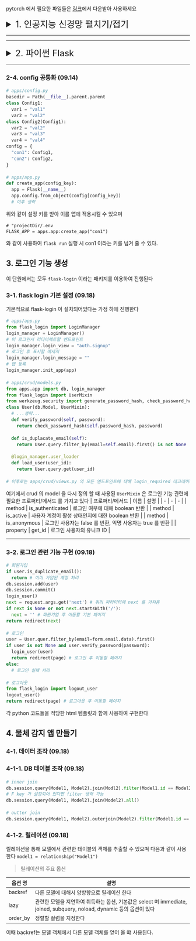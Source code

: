 pytorch 에서 필요한 파일들은
[링크](https://drive.google.com/drive/folders/1FuN608o97RZARdj0MkIhWlFU8Gkb9J4l?usp=sharing)에서 다운받아 사용하세요


<details>
  <summary style='cursor:pointer;font-size:24px'>1. 인공지능 신경망 펼치기/접기</summary>

## [１. 머신러닝과 딥러닝](#1-머신-러닝과-딥러닝)
<details open>
  <summary style='background-color: #3498db;
    color: #fff;
    padding: 10px 20px;
    cursor: pointer;
    border-radius: 16px;
    outline: none;'>
    펼치기/접기
  </summary>

  [1-1. 머신 러닝과 딥러닝의 차이](#11-머신-러닝과-딥러닝의-차이)
</details>

## [２. 파이토치 기초](#2-파이토치-기초)
<details open>
  <summary style='background-color: #3498db;
    color: #fff;
    padding: 10px 20px;
    cursor: pointer;
    border-radius: 16px;
    outline: none;'>
    펼치기/접기
  </summary>
 2-1. 파이토치 특징 (09.04)

[2-1. 파이토치 특징 (09.04)](#2-1-파이토치-특징-0904)

[2-2. 파이토치 데이터셋 (09.04)](#2-2-파이토치-데이터셋-0904)

[2-3. 파이토치 모델 (09.04)](#2-3-파이토치-모델-0905)
</details>

## [３. 머신 러닝 알고리즘](#3-머신-러닝-알고리즘)
<details open>
  <summary style='background-color: #3498db;
    color: #fff;
    padding: 10px 20px;
    cursor: pointer;
    border-radius: 16px;
    outline: none;'>
    펼치기/접기
  </summary>

  [3-1. 지도학습 (09.05)](#3-1-지도학습-0905)

  * [3-1-1. k-최근접 이웃(knn) (09.05)](#3-1-1-k-최근접-이웃knn-0905)

  * [3-1-2. 서포트 벡터(SVM) (09.06)](#3-1-2-서포트-벡터-머신svm-0906)

  * [3-1-3. 결정 트리 (09.06)](#3-1-3-결정-트리-0906)

  * [3-1-4. 로지스틱 회귀 (09.06)](#3-1-4-로지스틱-회귀-0906)

  * [3-1-5. 선형 회귀 (09.06)](#3-1-5-선형-회귀-0906)

  [3-2. 비지도 학습 (09.06)](#3-2-비지도학습-0906)

  * [3-2-1. K-평균 군집화(KMC) (09.06)](#3-2-1-k-평균-군집화-0906)

  * [3-2-2. 주성분 분석(PCA) (09.06)](#3-2-2-주성분-분석pca-0906)
</details>

## [４. 딥러닝 시작](#4-딥러닝-시작)
<details open>
  <summary style='background-color: #3498db;
    color: #fff;
    padding: 10px 20px;
    cursor: pointer;
    border-radius: 16px;
    outline: none;'>
    펼치기/접기
  </summary>

[4-1. 인공 신경망의 한계와 딥러닝의 출현 (09.07)](#4-1-인공-신경망의-한계와-딥러닝의-출현-0907)

[4-2. 딥러닝 구조 (09.07)](#4-2-딥러닝-구조-0907)

  * [4-2-1. 활성화 함수 (09.07)](#4-2-1-활성화-함수-0907)

  * [4-2-2. 손실함수 (09.07)](#4-2-2-손실함수-0907)

  * [4-2-3. 딥러닝 학습 (09.07)](#4-2-3-딥러닝-학습-0907)

[4-3. 딥러닝 신경망의 종류 (09.07)](#4-3-딥러닝-신경망의-종류-0907)
</details>

## [５. 합성곱 신경망](#5-합성곱-신경망)
<details open>
  <summary style='background-color: #3498db;
    color: #fff;
    padding: 10px 20px;
    cursor: pointer;
    border-radius: 16px;
    outline: none;'>
    펼치기/접기
  </summary>

[5-1. 합성곱 신경망 특징 (09.07)](#5-1-합성곱-신경망-특징-0907)

[5-2. 합성곱 신경망 실습 (09.07)](#5-2-합성곱-신경망-실습-0907)

[5-3. 전이 학습 (09.11)](#5-3-전이-학습-0911)

  * [5-3-1 특성 추출 기법 (09.11)](#5-3-1-특성-추출-기법-0911)
  
  * [5-3-2 미세 조정 기법 (09.11)](#5-3-2미세-조정-기법-0911)

  * [5-3-3 그래프 합성곱 네트워크 신경망 (09.12)](#5-3-3그래프-합성곱-네트워크-0912)

[6. 합성곱 신경망](#6-합성곱-신경망)

  * [6-1. 이미지 분류를 위한 신경망 (09.12)](#6-1-이미지-분류를-위한-신경망-0912)

    * [#6-1-1. LeNet-5](#6-1-1-lenet-5-0912)
    
    * [#6-1-2. AlexNet](#6-1-2-alexnet-0912)
    
    * [#6-1-3. VggNet](#6-1-3-vggnet-0912)
    
    * [#6-1-4. GoogLeNet](#6-1-4-googlenet-0912)
    
    * [#6-1-5. ResNet](#6-1-5-resnet-0912)

  * [6-2. 객체 인식을 위한 신경망 (09.12)](#6-2-객체-인식을-위한-신경망-0912)

  * [6-3. 이미지 분할을 위한 신경망 (09.12)](#6-3-이미지-분헐을-위한-신경망-0912)

</details>

## 1. 머신 러닝과 딥러닝
### 1-1. 머신 러닝과 딥러닝의 차이


## 2. 파이토치 기초
### 2-1. 파이토치 특징 (09.04)
파이토치는 CPU/GPU 자원을 이용하여 텐서 조작 및 동적 신경망을 구축할 수 있는 프레임워크중 하나이다
파이토치는 Autograd, Aten, JIT 등의 C++ 엔진 등의 다양한 아키텍처로 이뤄져 있다.

파이토치에서는 기본적으로 텐서 연산 및 텐서 조작이 가능하다

------------------
### 2-2. 파이토치 데이터셋 (09.04)
파이토치를 사용하기에 앞서, 모델에 필요한 데이터셋을 불러올 때, 메모리에서 한번에 불러올 경우, 프로그램이 멈추거나 하는 등 효율적이지 않기 때문에 `데이터셋`을 만들어 사용한다.

또한 파이토치에서 제공하는 MNIST 등을 사용할 수도 있다
``` python
# 데이터셋 예시
class MyDataset(Dataset):
    def __init__(self, csv_file):
        self.label = pd.read_csv(csv_file)
    
    def __len__(self):
        return len(self.label)
    
    def __getitem__(self, idx):
        sample = torch.tensor(self.label.iloc[idx, 0:3]).int()
        label = torch.tensor(self.label.iloc[idx, 3]).int()
        return sample, label
tensor_dataset = MyDataset('./test.csv')
dataset = DataLoader(tensor_dataset, batch_size=4, shuffle=True)
```

------------
### 2-3. 파이토치 모델 (09.05)
모델은 다음과 같은 요소들로 이뤄져 있다.
* 계층(layer):
    * 가중치(weight) 와 편차(bias) 를 가져 연산을 수행한다
    * 특정 개수의 입력 노드로부터 연산을 거쳐, 또 다른 개수의 출력노드로 값이 도출된다
    * 합성곱층, 선형계층 등이 있다
* 모듈(module):
    * 계층이 모여 구성된 것으로, 모듈이 모여 모듈을 구성할 수 있다
* 모델(model):
    * 최종적으로 원하는 네트워크로, 한 개의 모듈이 모델 그 자체가 될 수도 있다

모델을 구현할 때, 대부분 Module 을 상속받아 사용하는데 그 경우 `__init__` 에서 모듈, 활성화 함수 등을 정의하고, `forawrd` 에서는 모델에서 실행될 연산을 정의한다
```python
# single layer, single module
class SLP(nn.Module):
    def __init__(self, inputs):
        super().__init__()
        self.layer = nn.Linear(
            in_features=inputs, 
            out_features=1
        )
        self.activation = nn.Sigmoid
    
    def forward(self, x):
        x = self.layer(x)
        x = self.activation(x)
        return x

# multi layer, single module
class MLP(nn.Module):
    def __init__(self):
        super().__init__()
        self.layer1 = nn.Sequential(
            nn.Conv2d(
                in_channels=3,
                out_channels=64,
                kernel_size=5
            ),
            nn.ReLU(inplace=True),
            nn.MaxPool2d(2)
        )
        self.layer2 = nn.Sequential(
            nn.Conv2d(
                in_channels=64,
                out_channels=30,
                kernel_size=5
            ),
            nn.ReLU(inplace=True),
            nn.MaxPool2d(2)
        )
        self.layer3 = nn.Sequential(
            nn.Linear(
                in_features=30 * 5 * 5,
                out_features=10
            ),
            nn.ReLU(inplace=True),
            nn.MaxPool2d(2)
        )
    
    def forward(self, x):
        x = self.layer1(x)
        x = self.layer2(x)
        x = x.view(x.shape[0], -1)
        x = self.layer3(x)
        return x
```

## 3. 머신 러닝 알고리즘
### 3-1. 지도학습 (09.05)
지도학습은 모델을 훈련할 때, 사전에 입력되는 데이터에 정답을 알려 주고 학습을 하는 방법이다

지도학습의 종류
- 분류
    - 이산형 데이터를 받아 사전에 훈련받은 데이터들의 레이블 중 하나로 예측하는 방식이다
- 회귀
    - 연속된 데이터를 받아 연속된 값을 예측하여 연속된 값을 예측하는 방식으로, 보통 흐름에 따라 연속적으로 변하는 값을 예측할 때 사용한다

### 3-1-1. k-최근접 이웃(KNN) (09.05)
k 최근접 이웃은 미리 라벨이 붙은 클러스터 들 중에, 새로운 입력 데이터가 있으면 해당 데이터 근처 `k`개의 데이터를 보고, 새로운 데이터에 어떤 라벨이 붙일지를 정하는 알고리즘 이다

k값에 따라 비교할 데이터 대상이 달라져 결과가 크게 달라짐으로 초기 설정이 중요하다


``` python
# 모델을 생성 및 훈련하고, 정확도를 계산하는 예시
classifier = KNeighborsClassifier(n_neighbors = k).fit(x_train, y_train)
y_pred = classifier.predict(x_test)
acc = metrics.accuracy_score(y_test, y_pred)
```

-----
### 3-1-2. 서포트 벡터 머신(SVM) (09.06)
서포트 벡터 머신이란, 데이터 클러스터에서 분류를 위한 기준점인 `결정 경계`를 결정하는 알고리즘이다

결정 경계로부터 가장 가까이 있는 데이터를 `서포트 벡터` 라고 하고, 서포트 벡터와 결정 경계 사이의 거리를 `마진` 이라고 하는데

최적의 결정 경계를 정하기 위해서는 마진이 최대가 되도록 해야 한다
``` python
# SVM 모델 생성 및 훈련 예시
svm = svm.SVC(kernel='linear', C=1, gamma=0.5)
# 훈련 데이터로 svm 모델 훈련
svm.fit(x_train, y_train)
# 테스트데이터로 예측
predictions = svm.predict(x_test)
score = metrics.accuracy_score(y_test, predictions)
```
예시에서 보면 `c` 와 `gamma` 가 있는데

`C` 값은 오류를 얼마나 허용할지를 정하는 파라미터이며, 클 수록 하드마진이다

`gamma` 값은 각 결정 경계를 얼마나 유연하게 가져갈지, 즉 경계의 곡선이 얼마나 휘어질지를 정하는 파라미터로 값이 클수록 급격하게 휜다.
하지만 해당 값이 너무 클 경우, 훈련 데이터에 많이 의존하기 때문에 과적합을 초래할 수 있으니 주의해야 한다


### ※ 추가 정보
비선형 문제, 즉 결정 곡선이 비선형일 때 찾는 방법이 저차원 데이터를 고차원으로 보내는 것인데, 이것은 연산량이 너무 많아 다음과 같은 커널 트릭으로 해결한다

>선형 커널(linear kernel): 
>   > 선형으로 분류 가능한 데이터에 적용하며 커널 트릭을 사용하지 않겠다는 의미이다.
>   >
>   > $$K(a, b) = a^T * b$$
>   >
>   > $(a, b)$는 입력 벡터

> 다항식 커널(polynomial kernel):
>   > 실제로는 특정을 추가하지 않지만, 다항식 특성을 많이 추가한 것과 같은 결과를 얻을 수 있는 방법이다. 때문에 고차원 매핑이 가능하다
>   >
>   > $$K(a, b) = (\gamma a^t * b)^d$$
>   >
>   > $\begin{pmatrix} a, b & 입력 벡터 \\ \gamma & 감마 \\ d  & 차원 \end{pmatrix}$ 단, 이때 $\gamma, d$는 하이퍼파라미터

> 가우시안 RBF 커널(Gaussian RBF kernel):
>   > 입력 벡터를 차원이 무한한 고차원으로 매핑하는 것으로 모든 차수의 모든 다항식을 고려, 다항식 커널은 차수에 한계가 있는 문제를 해결
>   > 
>   > $$K(a, b) = \exp(-\gamma \rVert a= b\rVert ^ 2)$$
>   >
>   > 이때 $\gamma$ 는 하이퍼파라미터

--------
### 3-1-3. 결정 트리 (09.06)
결정 트리는 데이터를 분류하거나 결과를 예측하는 분석 방법이다

_결정 트리 예시_
```mermaid
graph TD;
  A{바퀴가 있는가?} -->|바퀴가 있다| B;
  A-->|바퀴가 없다| C;
  B{엔진이 있는가?} -->|엔진이 있다| D;
  B-->|엔진이 없다| E;
  D[자동차];
  E[자전거];
  C{날개가 있는가?} -->|날개가 있다| F;
  C-->|날개가 없다| G;
  F[참새];
  G[사람];
```
| 자동차 | 자전거 | 참새 | 사람 |
| - | - | - | - |
| 엔진이 있다 | 엔진이 없다 | 날개가 있다 | 날개가 없다 |
| 바퀴가 있다  | ` | 바퀴가 없다 | ` |

결정 트리는 데이터를 1차로 분류한 후 각 영역의 순도가 증가하고, 불순도와 불확실성은 감소하는 방향으로 학습을 진행시킨다.

이중, 순도는 범주 안에 같은 데이터가 모여있는 정도이고 불순도는 계산을 통해 구한다
``` python
# 결정 트리 예시
# 결정 트리 모델 생성
model = tree.DecisionTreeClassifier()

# 모델 훈련
model.fit(x_train, y_train)

# 모델 예측
y_predict = model.predict(x_test)
print(accuracy_score(y_test, y_predict))

# 혼동 행렬로 성능측정
print(pd.DataFrame(
    confusion_matrix(y_test, y_predict),
    columns=['Pred Negative', 'Pred Positive'],
    index=['Actual Negative', 'Actual Positive']
))
```
※ 혼동 행렬이란 True/False, Positive/Negative 의 조건으로
* 예측값이 Positive 인데 실제값도 Positive 인 경우
* 예측값이 Positive 인데 실제값은 Negative 인 경우
* 예측값이 Negative 인데 실제값은 Positive 인 경우
* 예측값이 Negative 인데 실제값도 Negative 인 경우

를 표현하는 행렬이다

----
### 3-1-4. 로지스틱 회귀 (09.06)
회귀란 두 변수에서 한 변수로 다른 변수를 예측하거나 두 변수의 관계를 규명할 때 사용하는 방법으로 이 때 사용하는 변수는 다음과 같다
* **독립 변수(예측 변수)**: 영향을 미칠 것으로 예상되는 변수
* **종속 변수(기준 변수)**: 영향을 받을 것으로 예상되는 변수

예시로는 몸무게(종속 변수) 와 키(독립 변수)가 있다

로지스틱 회귀는 일반적인 회귀와는 다르게 **분석하고자 하는 대상들이 두 집단 혹은 그 이상의 집단으로 나누어진 경우, 개별 관측치들이 어느 집단으로 분류될 수 있는지 분석하고 이를 예측하는 모형을 개발**하는데 사용되는 통계 기법이다.
``` python
#로지스틱 회귀 모델

# 로지스틱 회귀 모델 생성
logisticRegr = LogisticRegression()

# 훈련
logisticRegr.fit(x_train, y_train)

# 테스트셋을 사용해 모델 예측
predictions = logisticRegr.predict(x_test)
score = logisticRegr.score(x_test, y_test)
print('score: ', score)
# 추가적으로 혼동행렬을 이용해 시각화 할 수도 있다
```

---
### 3-1-5. 선형 회귀 (09.06)
선형 회귀는 독립 변수와 종속 변수가 선형 관계를 가질 때 사용하면 유용하며, 선형 특징상 복잡한 과정이 없어 제한된 환경에서도 사용할 수 있다

로지스틱 회귀와의 차이는 선형 회귀는 변수 x 와 y 의 관계가 직선으로 나타나며 때문에 예측값 y는 0~1 을 초과할 수 있다

하지만 로지스틱 회귀는 x 와 y 의 관계가 S-커브 로 나타나며 예측값은 0~1 사이이다 (종속변수가 예/아니오 로 나타나기 때문)
``` python
# 선형 회귀 모델

# 선형 회귀 모델 생성
regressor = LinearRegression()

# 훈련
regressor.fit(x_train, y_train)

# 모델 예측
y_pred = regressor.predict(x_test)
df = pd.DataFrame({'Actural': y_test.flatten(), 'Predicted': y_pred.flatten()})
print(df)

# 테스트셋으로 회귀선 표현
plt.scatter(x_test, y_test, color='gray')
plt.plot(x_test, y_pred, color='red', linewidth=2)
plt.show()
```

선형 회귀 모델을 평가할 때는 평균 제곱법과 루트평균 제곱법을 사용하여 모델을 평가한다

평균 제곱법이 $\mathrm{MSE} = \frac{1}{n}\sum_{l=1}^N(y_i- \check{y_i})^2$ 라면,

루트 평균 제곱법은 $\mathrm{RMSE} = \sqrt{\frac{1}{n}\sum_{l=1}^N(y_i- \check{y_i})^2}$ 로 전체에 루트만 씌운것과 같다

---
### 3-2. 비지도학습 (09.06)
비지도 학습은 분류되거나 레이블을 붙이지 않은 데이터로 훈련시키는 학습이며 

비지도 학습에는 군집(cluster)과 축소(dimensionality reduction) 이 있다

군집은 데이터를 그룹화 하여 분류하는데 사용하고,

차원 축소는 데이터를 압축하거나, 필요한 속성을 도출해내는데 사용한다

---
### 3-2-1. K 평균 군집화 (09.06)
K 평균 군집화는 데이터를 입력받아 여러 그룹으로 묶는 알고리즘 이다.

해당 알고리즘은 데이터를 받아 각 데이터에 레이블을 할당해 클러스터링을 수행하는데 학급 과정은 다음과 같다.
1. **중심점 선택**: 랜덤하게 초기 중심점을 K개 선택한다
2. **클러스터 할당**: K개의 중심점과 각각 데이터간의 거리를 측정 후, 가장 가까운 중심점을 기준으로 데이터를 할당 하는것으로 클러스터화 하여 레이블을 할당한다
3. **새로운 중심점 선택**: 클러스터마다 새로운 중심점을 계산한다.
4. **범위 확인**: 선택된 중심점에 변화가 없다면 진행을 멈추고, 있다면 2~3 과정을 반복한다

하지만 K-평균 군집화 알고리즘은 다음 상황에서는 사용하지 않는것이 권장된다
* **데이터가 비선형일때**: 해당 알고리즘은 각 클러스터간의 거리가 가장 중요하게 동작하는데, 거리라는 조건에 따라 클러스터를 설정하는 행위는 선형적이라고까지 할 수 있게 동작하기 때문에, 데이터가 비 선형적이라면 클러스터가 정상적으로 형성되지 않을 가능성이 높다
* **군집 크기가 다를때**: 군집 크기가 다르다면 자연스레 큰 군집의 외각에 있는 데이터가 해당 클러스터의 중심점과 거리가 멀어 다른 클러스터로 합쳐질 가능성이 높은데, 해당 경우가 많이 발생하면 클러스터가 원하는 대로 형성되지 않게 된다
* **군집마다 밀집도와 거리가 다를 때**: 위와 거의 동일하다. 밀집도가 낮은 클러스터의 외각에 있는 데이터는 해당 클러스터의 중심점과 거리가 멀어 다른 클러스터와 합쳐지며 데이터가 오염된다
``` python
#KMC
km = KMeans(n_clusters=k)
km = km.fit(data_transformed)
print('거리 제곱의 합:', km.inertia_)
```
거리 제곱의 합(Sum of Squared Distances) 은 가장 가까운 클러스터 중심까지 거리를 제곱한 값을 구할 때 사용하며 다음과 같은 수식이다
$$\mathrm{SSD} = \sum_{x, y} (I_1(x, y) - I_2(x, y))^2$$
K 값이 증가하면 당연히 클러스터의 개수가 많아지며 SSD는 0에 가까워지는 경향이 있다

**※ 추가 정보**

KMC 의 단점으로 소수의 데이터가 적절한 클러스터와 거리가 멀리 떨어져 있는, 즉 오목하거나 볼록한 부분을 잘 처리하지 못한다는 점이 있는데
연산량은 조금 더 많지만 이런 노이즈와 이상치를 잘 처리할 수 있는 `밀도 기반 군집 분석 (DBSCAN)` 이 있다

---
### 3-2-2. 주성분 분석(PCA) (09.06)
PCA 는 고차원 데이터에서는 중요하지 않은 변수가 많아지고 성능도 나빠지는 경향이 있어 고차원 데이터를 저차원으로 축소시켜 데이터의 대표 특성만 추출하는 알고리즘 이다.

차원 축소는 다음과 같은 단계로 진행된다
1. **데이터들의 분포 특성을 잘 설명하는 벡터 2개 선택**:
간단하게는 원형으로 된 클러스터가 있다면 원의 중심을 수직으로 지나는 벡터 2개를 예시로 들 수 있는데, 해당 벡터들의 방향과 크기로 클러스터의 위치, 모양을 예상할 수 있기 때문이다
2. **벡터 2개를 위한 가중치를 찾을 때까지 학습**:
즉 PCA는 데이터 하나하나의 성분이 아닌, 여러 데이터가 모인 클러스터에서 해당 클러스터의 주성분을 분석하는 방법이기 때문이다
``` python
# PCA 학습 예시
# 2차원으로 차원 축소 선언
pca = PCA(n_components=2)
x_principal = pca.fit_transform(x_normalized)
x_principal = pd.DataFrame(x_principal)
x_principal.columns = ['P1', 'P2']

# 모델 튜닝
db = DBSCAN(eps=0.0375, min_samples=50).fit(x_principal)
# min_samples 수를 변경해서 큰 값을 넣는다면 작은 규모의 클러스터가 무시된다

labels = db.labels_

colors = ['r', 'g', 'b', 'c', 'y', 'm', 'k']
cvec = [colors[l] for l in labels]

plt_color = [
    plt.scatter(x_principal['P1'], x_principal['P2'],marker='o', color=c)
        for c in colors1
]
plt.figure(figsize=(9, 9))
plt.scatter(x_principal['P1'], x_principal['P2'], c=cvec)
plt.legend(
    plt_color,
    ['Label' + str(i) for i in range(7)],
    scatterpoints=1,
    loc='upper left',
    ncol=3,
    fontsize=8
)
plt.show()
```

---
## 4. 딥러닝 시작
### 4-1. 인공 신경망의 한계와 딥러닝의 출현 (09.07)
오늘날 인공 신경망의 시초는 1957년에 고안된 `퍼셉트론` 이라는 머신으로부터 시작되었는데.

퍼셉트론의 원리는 입력노드 n개의 $x_1, x_2$ 로부터 1 또는 0을 받아 앞으로 전달하는 원리로 동작한다.

이 퍼셉트론을 이용하여 and, or 게이트의 경우에는 $x_1, x_2$ 의 그래프가 선형으로, 좌표평면에 분명하게 구분지어 지는데 XOR 게이트 같이 데이터가 비 선형적으로 분리되는 경우에는 학습이 불가능했다.

그래서 이를 해결하기 위해 입력 레이어와 출력 레이어 사이 하나 이상의 은닉 레이어를 두어 비선형적 데이터에 대해서도 학습이 가능하도록 `다층 퍼셉트론` 머신을 고안했다.

그리고 이렇게 은닉층이 여러 개 있는 신경망을 심층 신경망(Deep Neural network, DNN) 이라고 하며 이를 또 다른 이름으로는 딥 러닝이라고 한다.

---
### 4-2. 딥러닝 구조 (09.07)
딥러닝은 다음과 같은 요소들로 이루어져 있다
| 이름 | 설명 |
| - | - |
| 입력층 | 데이터를 받아들이는 층 |
| 은닉층 | 입력 노드로부터 값을 받아 연산을 한 뒤, 활성화 함수에 적용하여 다음 레이어로 전달 |
| 출력층 | 최종 결괏값이 포함된 층 | 
| 가중치(weight) | 노드와 노드간 연결 강도, 낮을수록 이전 노드를 무시하고 높을수록 이전 노드에 영향을 많이 받음 |
| 바이어스(bias) | 가중합에 더해 주는 상수, 최종적으로 출력되는 값을 조절함 |
| 전달 함수 | 가중치와 신호의 곱을 합한 것, $\sum_{i}w_ix_i + b$ 로 간단히 모든 입력노드와 가중치를 계산한 뒤, 바이어스를 더하는 함수|
| 활성화 함수 | 노드에서 연산된 결과를 적절히 처리하여 출력하는 비선형 함수 |
| 손실 함수 | 예측 결과와 실제 값의 오차를 측정하는 함수, 역전파에 사용된다 |

### 4-2-1. 활성화 함수 (09.07)
**활성화 함수**에는 다음과 같은 함수들이 있다

**시그모이드 함수**

시그모이드 함수는 결과를 0~1 범위의 비선형으로 변환시켜 준다. 과거에는 자주 쓰였으나 신경망의 깊이가 깊어지며 역전파 과정에서 출력층에 거리가 먼 레이어에는 기울기값이 극도로 작아져 최악의 경우 훈련이 멈추는 문제가 발생한다. 이런 문제를 `기울기 소멸 문제`라고 한다
$$f(x)=\frac{1}{1 + e^{-x}}$$
<details> 
  <summary style='background-color: #3498db;
    color: #fff;
    padding: 10px 20px;
    cursor: pointer;
    border-radius: 16px;
    outline: none;'>
    시그모이드 함수 그래프 보기/숨기기
  </summary>

![sigmoid.svg](/doc/image/sigmoid.svg?raw=true)
</details>
<br>

**하이퍼볼릭 탄젠트 함수**

하이퍼볼릭 탄젠트 함수는 결과를 -1~1 범위의 비선형으로 변환시켜 준다
시그모이드 함수에서 결과의 평균이 양수로 편향되는 문제는 해결됐지만 기울기 소멸 문제는 해결되지 않음
<details>
  <summary style='background-color: #3498db;
    color: #fff;
    padding: 10px 20px;
    cursor: pointer;
    border-radius: 16px;
    outline: none;'>
    하이퍼볼릭 탄젠트 함수 그래프 보기/숨기기
  </summary>

![than.svg](/doc/image/tanh.svg?raw=true)
</details>
<br>

**렐루 함수**

최근 가장 많이 사용되는 함수로 렐루는 입력이 음수일때는 0을 출력하고 양수일때는 x를 출력하는 함수다.
경사 하강법에 영향을 주지 않아 학습 속도가 빠르고, 기울기 소멸이 발생하지 않는 장점이 있지만

반대로 음수값을 입력받으면 항상 0을 반환해 학습 능력이 감소하는 문제가 있다
<details> 
  <summary style='background-color: #3498db;
    color: #fff;
    padding: 10px 20px;
    cursor: pointer;
    border-radius: 16px;
    outline: none;'>
    렐루 함수 그래프 보기/숨기기
  </summary>

![ReLu.svg](/doc/image/ReLu.svg?raw=truel)
</details>
<br>

**리키 렐루 함수**

입력값이 음수이면 이 아닌 0.001 처럼 매우 작은 수를 반환해 입력값이 수렴하는 구간이 제거되어 렐루함수의 문제를 일부 해결한다
<details> 
  <summary style='background-color: #3498db;
    color: #fff;
    padding: 10px 20px;
    cursor: pointer;
    border-radius: 16px;
    outline: none;'>
    리키 렐루 함수 그레프 보기/숨기기
  </summary>

![leaky_ReLu.svg](/doc/image/leaky_ReLu.svg?raw=truel)
</details>
<br>

**소프트맥스 함수**
소프트맥스는 입력값을 0~1 사이에 출력되도록 정규화하여 출력 값들의 합이 항상 1이 되도록 한다.

소프트맥스는 연산량이 많아 은닉층에서 보다 출력 노드의 활성화 함수로 많이 사용한다

해당 함수는 출력층의 뉴런 개수, 출력층의 n번째 뉴런등에 영향을 받아 그래프를 그리기에 적합하지 않음

---
### 4-2-2. 손실함수 (09.07)
경사 하강법은 학습률과 손실함수의 순간 기울기(미분)를 이용하여 은닉층의 가중치를 업데이트 하는 방법이다.

대표적인 손실 함수로는 평균 제곱 오차와 크로스 엔트로피 오차가 있다

**평균 제곱 오차(MSE)**

[선형 회귀](#3-1-5-선형-회귀-0906) 에서 간단히 평가하는 법으로 설명했지만 자세히 한번 더 서술하겠다

실제 값과 예측 값의 차이를 제곱하여 평균을 낸 것이 평균 제곱 오차(MSE)이다. 위에서 말한것 처럼 회귀에서 손실함수로 주로 사용되는 함수이다
$$\mathrm{MSE} = \frac{1}{n}\sum_{l=1}^n(y_i- \check{y_i})^2$$
$$\begin{pmatrix} \check{y_i} & 신경망의 출력(예측 값) \\ y_i & 정답 레이블(실제 값)\\ i  & 데이터의 차원 개수 \end{pmatrix}$$

**크로스 엔트로피 오차(CEE)**

크로스 엔트로피 오차는 분류 문제에서 [원 핫 인코딩](https://wikidocs.net/22647) 했을 때만 사용할 수 있는 오차 계산법이다

일반적인 [시그모이드 함수](#4-1-1-활성화-함수-0907)를 사용하면 시그모이드 함수의 자연상수 $e$때문에 울퉁불퉁한 그래프가 출력되는데, 이 때 CEE 함수를 적용하면 경사 하강법 과정에서 학습이 지역 최소점에서 멈출 수 있다.

$$CrossEntropy = -\sum_{i=1}^{n}{y_i log \check{y_i}}$$
$$\begin{pmatrix} \check{y_i} & 신경망의 출력(예측 값) \\ y_i & 정답 레이블(실제 값)\\ i  & 데이터의 차원 개수 \end{pmatrix}$$

---
### 4-2-3. 딥러닝 학습 (09.07)
딥 러닝은 크게 순전파와 역전파로 진행되는데

**순전파**는 간단히 말해 입력 레이어에 데이터를 넣어 출력값을 계산해 보는 과정이다.
**역전파**는 순전파를 통해 얻은 예측값을 이용해 손실 함수를 계산하고 손실 함수 결과가 0에 가깝도록 가중치를 출력층에서 입력층 방향으로 조정한다

딥 러닝을 하며 발생할 수 있는 문제들로는 다음과 같은 문제들이 있다

**과적합** 문제는 [SVM](#3-1-2-서포트-벡터-머신svm-0906)에서 파라미터들과 함께 설명되어 있다

과적합을 해결하는 방법으로 드롭아웃이 있는데, 드롭아웃은 학습 과정중 임의로 일부 노드들을 학습에서 제외시키는 방법이다
``` python
nn.Dropout(0.25) # 25%의 노드를 무작위로 사용하지 않겠다
```
같이 사용할 수 있다

**기울기 소멸** 문제는 [시그모이드 함수](#4-2-1-활성화-함수-0907)에서 자세히 설명했다

**성능이 나빠지는** 문제는 경사 하강법이 손실함수의 결과가 최소가 되는 방향으로 기울기를 계속 이동시키는데 이 때, 점점 손실함수 결과의 변화량이 적어지는 문제가 있다.

개인적으로는 문제라고는 생각 안하는데 책은 문제란다.

이를 해결하기 위해 다음과 같은 방법을 쓴다
* 배치 경사 하강법(Batch Gradient Descent, BGD) 은 전체 데이터셋에 대한 오류를 구한 후 기울기를 한 번만 계산하여 모델의 파라미터를 업데이트 한다. 즉, 전체 훈련 데이터셋에 대해 가중치를 편미분한다.
하지만 한 스텝에 모든 훈련 데이터셋을 사용해서 학습이 오래 걸리는 단점이 있다 <br>
$W = W-a  \nabla  J(W, b)$<br>
($a$: 학습률, $J$: 손실 함수)

* 확률적 경사 하강법(Stochastic Gradient Descent, SGD) 은 무작위로 선택한 데이터에 대해 기울기를 계산한다.<br>
 파라미터의 변경 폭이 불안정하고, 때로는 배치 경사 하강법보다 정확도가 낮을 수 있지만 속도가 빠르다

* 미니 배치 경사 하강법(mini-batch gradient descent) 은 전체 데이터셋을 미니 배치 여러 개로 나누고 각각의 기울기를 구해 전체의 평균을 이용하여 학습한다.<br>
BGD 처럼 모든 데이터를 계산하는 것 보다 빠르고, SGD 보다 안정적이기 때문에 **실제로 가장 많이 사용**한다.

**옵티마이저**는 SGD의 파리미터 변경 폭이 불안정한 문제를 해결하기 위해 학습 속도와 운동량을 조절하는 역할을 한다.
옵티마이저는 전체 weight를 조절하는것이 아닌, 노드마다 각각 적용되는것으로 보인다.

다양한 옵티마이저가 있지만 **아담** 이라는 옵티마이저가 가장 보편적으로 쓰인다

---
### 4-3. 딥러닝 신경망의 종류 (09.07)
딥러닝 알고리즘은 심층 신경망을 사용한다는 공통점이 있는데 목적에 따라 다음과 같이 분리된다
* **심층 신경망(DNN)**: 입력층과 출력층 사이에 다수의 은닉층을 포함하는 신경망이다. 머신 러닝에서는 비선형 분류를 위해 다양한 트릭을 사용했는데, DNN은 다수의 은닉층 덕분에 별다른 트릭 없이 비선형 분류가 가능하다.<br>
하지만 노드와 레이어가 다른 신경망보다 많아 학습을 위한 연산량이 많고 기울기 소멸 문제 등이 발생할 수 있다. 때문에 앞서 설명한 드롭아웃, ReLU 등을 적용해야 한다.
* **합성곱 신경망(CNN)**: 합성곱층, 풀링층을 포함하는 신경망이다. 합성곱층 특징상 인접한 픽셀의 관계를 유지할 수 있어 이미지 처리 성능이 좋다. 또한 추출한 이미지의 특징을 모으고 강화하는 풀링층 덕분에 이미지에서 객체를 찾는 목적으로도 많이 쓰인다.
* **순환 신경망(RNN)**: 음악이나 영상 등 시간 흐름에 따라 변화하는 데이터를 학습하기 위한 신경망으로, 현재 결과가 이전 결과와 연관이 있다는 의미이다.<br>
RNN은 시간에 따라 내용이 변하므로 데이터는 동적이고 길이가 가변적이라는 특징이 있다. 자연어 처리 분야와 궁합이 맞아 텍스트 생성, 자동 번역, 음성인식 등에 사용된다.
* **제한된 볼츠만 머신(RBM)**: 볼츠만 머신은 가시층과 은닉층으로 구성된 모델인데 이중, 가시층간, 은닉층간의 연결이 없어 오직 가시층과 은닉층 끼리만 연결된 신경망이다.<br>
RBM은 차원 감소, 분류, 선형 회귀 분석 등 특성을 추출하는데 많이 쓰이고 기울기 소멸 문제를 해결하기 위한 사전 학습으로도 활용 가능하다.<br>
RBM은 단독으로는 잘 쓰이지 않고 심층 신뢰 신경망의 요소로 활용된다.
* **심층 신뢰 신경망(DBN)**: RBM을 블록처럼 여러 층으로 쌓은 형태로 연결된 신경망이다.<br>
훈련할 때는 기존 레이어의 값을 고정한 뒤, RBM을 하나 쌓아 훈련하는 방식으로 훈련한다.<br>
비지도 학습으로 학습하며, 출력레이어에 가까운 레이어일수록 추상적인 특성을 추출한다.


## 5. 합성곱 신경망

### 5-1 합성곱 신경망 특징 (09.07)
다차원 배열에서 인접한 요소끼리 관련이 있을 때 이를 레이어에 넣기 위해 1차원 데이터로 변환시켜 넣을 경우, 인접한 요소끼리의 연관성이 소멸되어 버리기 때문에 인접한 요소의 연관성을 유지하기 위해 사용한다. 대표적으로는 이미지 및 영상이 있다.


합성곱 신경망은 다음과 같은 구조로 이루어져 있다.
1. 입력층
2. 합성곱층 + 렐루 등의 활성화함수
3. 풀링층
4. 완전 연결층 (Fully Connected layer)
5. 출력층 + softmax 등의 활성화 함수
여기서 2~3 단계는 중첩되어 다차원 레이어를 구성할 수 있다.

각 요소는 다음과 같은 특징을 가지고 있다

* **입력층**: 이미지 데이터가 입력되는 층으로 높이, 넓이, 채널의 3차원 데이터이다. (gray scale 의 경우 단일채널로 2d)

* **합성곱층**: 말로 설명하기 힘든점이 많지만 최대한 말로 설명해보자면 다음과 같다.
    1. 합성곱은 단일 채널에 대해 이뤄진다.
    2. n*m 의 크기를 가진 사각형을 그리며 이를 `커널/필터`라 부른다
    3. 가중치가 매겨진 커널과 이미지를 겹쳐 가중치 연산을 수행하고 그 합을 새로운 2차원 배열에 넣는다.
    4. 왼쪽 위에서부터 `스트라이드` 파라미터만큼 커널을 우측 혹은 하단으로 움직이며 모든 위치에 수행한다.

    컬러 이미지는 각 채널에 대해 가중치가 다른 동일한 필터를 적용시켜 3개의 행렬을 얻고, 이를 더해 특성 맵을 얻는다<br>
    또한 커널은 여러 개 있을 수 있으며 이 경우에는 특성 각각 동일한 계산을 한 뒤, 특성맵의 채널이 채널의 개수와 동일하게 된다
    <details>
        <summary style='background-color: #3498db;
        color: #fff;
        padding: 10px 20px;
        cursor: pointer;
        border-radius: 16px;
        outline: none;'>
        CNN 커널을 이용한 탐색 이미지
        </summary>
        
    ![CNN.gif](./doc/image/CNN.gif)
    </details>

* **풀링층**: 풀링층은 특서어 맵을 다운샘플링하여 연산량을 감소시키고, 주요한 특성을 추출하는 레이어다.<br>
탐색은 합성곱층과 유사하게 커널을 사용하지만, 가중치 계산의 합이 아닌, 단순히 해당 커널 범위의 수중 최대/평균 값을 결과로 한다. 하지만 대부분 특성이 희미해지는 문제를 피하기 위해 최대값을 사용한다

* **완전연결층**: 풀링층을 거치며 차원이 축소된 특성 맵이 해당 레이어에서 완전이 펼쳐저 1차원 벡터로 반환한다.

* **출력층**: 마지막 출력층에서는 활성화함수를 거쳐 각 레이블에 속할 확률이 나오며 이중, 가장 높은 확률값의 레이블이 최종값으로 선정된다.

합성곱은 다양한 입력차원, 다양한 필터차원으로 구성될 수 있어서
그래프를 완화하는데 쓰이는 1D 합성곱 부터<br>
3D 입력 M, H, L 을 받아 2D 필터 k, k,L을 적용시켜 2차원의 출력을 갖는 합성곱도 있다

또한 모든 레이어끼리는 출력 개수와 입력 개수가 동일해야 하는데, 각 계층마다 출력 크기를 구하는 공식은 다음과 같다
* **Conv2D**: $(W-F+2P)/S + 1$
  * $W$: 입력 데이터의 크기
  * $F$: 커널 크기
  * $P$: 패딩 크기
  * $S$: 스트라이드
* **MaxPool2D**: $IF / F$
  * $IF$: 입력 필터의 크기
  * $F$: 커널 크기

---
### 5-2. 합성곱 신경망 실습 (09.07)
``` python

# 심층 신경망 모델 정의
class FashionCNN(nn.Module):
    def __init__(self):
        super().__init__()
        self.layer1 = nn.Sequential(
            nn.Conv2d(in_channels=1, out_channels=32, kernel_size=3, padding=1),
            nn.BatchNorm2d(32),
            nn.ReLU(),
            nn.MaxPool2d(kernel_size=2, stride=2)
        )
        self.layer2 = nn.Sequential(
            nn.Conv2d(in_channels=32, out_channels=64, kernel_size=3),
            nn.BatchNorm2d(64),
            nn.ReLU(),
            nn.MaxPool2d(2)
        )
        self.fc1 = nn.Linear(in_features=64*6*6, out_features=600)
        self.drop = nn.Dropout(0.25)
        self.fc2 = nn.Linear(in_features=600, out_features=120)
        self.fc3 = nn.Linear(in_features=120, out_features=10)
    
    def forward(self, x):
        out = self.layer1(x)
        out = self.layer2(out)
        out = out.view(out.size(0), -1)
        out = self.fc1(out)
        out = self.drop(out)
        out = self.fc2(out)
        out = self.fc3(out)
        return out
```
<details>
<summary style='background-color: #3498db;
  color: #fff;
  padding: 10px 20px;
  cursor: pointer;
  border-radius: 16px;
  outline: none;'>
위 모델을 이용한 훈련과정 예시
</summary>

``` python

# 파라미터 설정
learning_rate = 0.001
path = './data/CNN_test'

# 필요한 파라미터 정의
device = torch.device('cuda:0' if torch.cuda.is_available() else 'cpu')
model = FashionCNN()
model.to(device)

# 데이터셋 다운로드
train_dataset = torchvision.datasets.FashionMNIST(path, download=True, train=True, transform=transform.Compose([transform.ToTensor()]))
test_dataset = torchvision.datasets.FashionMNIST(path, download=True, train=False, transform=transform.Compose([transform.ToTensor()]))

# 데이터로더에 데이터 전달
train_loader = DataLoader(train_dataset, batch_size=100)
test_loader = DataLoader(test_dataset, batch_size=100)

# 손실함수 및 옵티마이저
criterion = nn.CrossEntropyLoss()
optimizer = torch.optim.AdamW(model.parameters(), lr=learning_rate)

# 모델 구조 및 각 레이어의 입/출력 노드 확인
print(model)

# 학습
num_epochs = 5
count = 0
loss_list = list()
iteration_list = list()
accuracy_list = list()

prediction_list = list()
labels_list = list()

for epoch in range(num_epochs):
    for img, lab in train_loader:
        img, lab = img.to(device), lab.to(device)
        
        train = Variable(img.view(100, 1, 28, 28))
        lab = Variable(lab)
        
        outputs = model(train)
        loss = criterion(outputs, lab)
        optimizer.zero_grad()

        # 역전파
        loss.backward()
        optimizer.step()
        count += 1
        
        if count % 50 == 0:
            total = 0
            correct = 0
            for images, labels in test_loader:
                images, labels = images.to(device), labels.to(device)
                labels_list.append(labels)
                test = Variable(images.view(100, 1, 28, 28))
                outputs = model(test)
                predictions = torch.max(outputs, 1)[1].to(device)
                prediction_list.append(predictions)
                correct += (predictions == labels).sum()
                total += len(labels)
            
            accuracy = correct * 100 / total
            loss_list.append(loss.data)
            iteration_list.append(count)
            accuracy_list.append(accuracy)
        
        if count % 500 == 0:
            print('Iteration: {}, Loss: {}, Accuracy: {}%'.format(count, loss.data, accuracy))
```
</details>

---
### 5-3. 전이 학습 (09.11)

전이 학습이란, 작은 규모로 AI를 만들 때, 그때그때 필요한 방대한 규모의 데이터셋을 얻어 훈련하는것이 불가능하기 때문에 **아주 큰 데이터셋을 사용해서 훈련된 모델의 가중치를 가져와** 목적에 맞게 보정하여 사용하는것을 의미한다.<br>
이미 어느 정도 기능하는 모델을 기반으로, 우리가 원하는 방향으로 수정하는것이기 때문에 적은 데이터셋으로도 효율적인 결과를 얻어낼 수 있다.

---
### 5-3-1. 특성 추출 기법 (09.11)
특성 추출 기법이란, 사전 훈련된 모델의 FC 층만 새로 학습하고 나머지 레이어는 그대로 사용한다.<br>
때문에 주로 이미지의 특성을 추출해내는 CV 레이어는 그대로 사용하고, 마지막에 레이블을 붙이는 단계만 목적에 맞게 학습하게 된다.
여기에서 사용 가능한 이미지 분류 모델은 VGG, ResNet 등이 있다.

<details>
<summary style='background-color: #3498db;
  color: #fff;
  padding: 10px 20px;
  cursor: pointer;
  border-radius: 16px;
  outline: none;'>
전이학습 예시
</summary>

``` python
# 사전 훈련된 모델 가져오기
resnet18 = models.resnet18(pretrained=True)

def set_parameter_requires_grad(model, feature_extracting=True):
    if feature_extracting:
        for param in model.parameters():
            param.requires_grad = False

# 사전 훈련된 모델은 학습(가중치 조정)을 진행하지 않음
set_parameter_requires_grad(resnet18)

# 완전연결층 추가
resnet18.fc = nn.Linear(512, 2)

for name, param in resnet18.named_parameters():
    if param.requires_grad:
        print(name, param.data)

# 모델 훈련 및 테스트 시작
```
</details>


---
### 5-3-2.미세 조정 기법 (09.11)
미세 조정 기법이란, [특성 추출 기법](#5-3-1-특성-추출-기법-0911)에서 더 나아가 사전 훈련된 모델과 합성곱층, 데이터 분류기의 가중치까지 업데이트하여 훈련시키는 방식이다. 특성 추출 기법은 목표 특성과 다른 특성이 추출되어있는 경우 쓰기 어렵지만, 미세 조정 기법은 새로운 데이터로 특성을 다시 추출할 수 있다. 미세 조정 기법은 훈련시키려는 데이터셋의 크기와 사전 훈련된 모델에 따라 다음 전략을 사용할 수 있다
* **데이터셋이 크고, 사전 훈련 모델과 유사성이 작을 경우**: 모델 전체를 재학습 한다. 유사성이 작지만 데이터 셋이 크기 때문에 전체를 재학습이 가능하며, 효율적이다
* **데이터셋이 크고, 사전 훈련 모델과 유사성이 클 경우**: CV층의 뒷부분(FC층과 가까운 부분)과 데이터 분류기를 학습시킨다. 유사성이 크기 때문에 전체를 학습하는것 보다 강한 특징이 나타나는 CV층의 뒷부분과 데이터 분류기만 새로 학습해도 최적의 효율을 낼 수 있다.
* **데이터셋이 작고 사전 훈련 모델과 유사성이 작을 경우**: 합성곱층의 일부분과 데이터 분류기를 학습시킨다. 데이터가 작아 아무리 미세 조정 기법을 사용해도 효과가 없을 수 있다. 따라서 그나마 최적의 방법으로 합성곱층을 적당히 새로 학습시킨다.
* **데이터셋이 작고 사전 훈련 모델과 유사성이 클 경우**: 데이터 분류기만 학습한다. 데이터가 적어 많은 계층을 새로 훈련시키면 과적합의 가능성이 크며, 효과가 크지 않을 것이다. 따라서 최종 데이터 분류기인 FC층에 대해서만 재학습한다.

___
### 5-3-3.그래프 합성곱 네트워크 (09.12)
그래프 합성곱 네트워크는 그래프 데이터를 위한 신경망으로, 그래프 신경망은 다음과 같은 2 행렬로 표현한다
1. 인접 행렬: 노드 n개를 n*n 개의 행렬로 표현하고, 간단한 예시로 노드 $A_{ji}$ 가 1이면 $A_i$ 와 $A_j$ 가 연결되어있다고 표현할 수 있다
2. 특성 행렬:
   * 인접 행렬은 노드간 연결관계만 알 수 있기 때문에 특성을 파악하기 위해 단위 행렬을 사용한다.
   *  각 입력 데이터에서 이용할 특성을 선택
   * 특성 행렬에서 각 행은 선택된 특성에 대해 각 노드가 갖는 값이다. 즉 특성 행렬은 노드는 n개고, 특성은 m 개인 $n*m$ 으로 표현되는 행렬이다.

그래프 신경망은 보통 SNS에서 관계 네트워크, 3D Mesh, 학술 연구에서 인용 네트워크 등에서 사용된다.


## 6. 합성곱 신경망
### 6-1 이미지 분류를 위한 신경망 (09.12)
이미지 분류를 위해서 보통 Conv 레이어와 maxPool 층, FC층 등을 사용하는데, 이 때, 각 레이어마다 사용할 입/출력 노드 수가 고민될 수 있다. 그때, 각 파라미터와 배치 순서, 횟수 등을 일종의 템플릿처럼 사용하는 방식이 있다.

___
### 6-1-1. LeNet-5 (09.12)
얄 르쿤(Yann LeCun)이 최초로 개발한 개념으로, 1995년 얀 르쿤, 레옹 보토, 요슈아 벤지오, 패트릭 하프너가 손글씨를 인식하는 A구조를 발표했고, 이것이 현재 CNN의 초석이 되었다.<br>
LeNet-5는 다음과 같은 계층으로 구성되어 있다

| 계층 유형 | 특성 맵 | 크기 | 커널 크기 | 스트라이드 | 활성화 함수 |
| - | - | - | - | - | - |
| 이미지 | 1 | 32 x 32 | - | - | - |
| Conv | 6 | 28 x 28 | 5 x 5 | 1 | ReLU |
| MaxPool | 6 | 14 x 14 | 2 x 2 | 2 | - |
| Conv | 16 | 10 x 10 | 5 x 5 | 1 | ReLU |
| MaxPool | 16 | 5 x 5 | 2 x 2 | 2 | - |
| FC | - | 120 | - | - | ReLU |
| FC | - | 84 | - | - | ReLU |
| FC | - | 2 | - | - | SoftMax |


___
### 6-1-2. AlexNet (09.12)
ImageNet 영상 데이터베이스를 기반으로 한 화상 인식 대회인 'ILSVRC 2012' 에서 우승한 NCC 구조이다. <br>
AlexNet 은 합성곱층 5개와 FC층 3개로 구성되어 있으며 맨 마지막 FC층은 카테고리 100개를 분류하기 위해 활성화 함수로 SoftMax 를 사용하고 있다. 전체적으로는 GPU 2개를 기반으로 한 병렬 구조인것을 제외하면 LeNet-5 와 큰 차이가 없다

![AlexNet.png](./doc/image/AlexNet.png)
AlexNet 의 구조는 위 사진과 같은데, 특징으로 위와 아래를 GPU 1, 2 에서 독립적으로 계산한다.<br>
GPU-1 에서는 주로 색상과 관련 없는 정보를 추출하기 위한 커널이 생성되고, GPU-2 에서는 주로 색상과 관련된 정보를 추출하기 위한 커널이 학습된다.


| 계층 유형 | 특성 맵 | 크기 | 커널 크기 | 스트라이드 | 활성화 함수 |
| - | - | - | - | - | - |
| 이미지 | 1 | 227 x 227 | - | - | - |
| Conv | 96 | 55 x 55 | 11 x 11 | 4  | ReLu |
| MaxPool | 96 | 27 x 27 | 3 x 3 | 2 | - |
| Conv | 256 | 27 x 27 | 5 x 5 | 1 | ReLU |
| MaxPool | 256 | 13 x 13 | 3 x 3 | 2 | - |
| Conv | 384 | 13 x 13 | 3 x 3 | 1 | ReLU |
| Conv | 384 | 13 x 13 | 3 x 3 | 1 | ReLU |
| Conv | 256 | 13 x 13 | 3 x 3 | 1 | ReLU |
| MaxPool | 256 | 6 x 6 | 3 x 3 | 2 | - |
| FC | - | 4096 | - | - | ReLU |
| FC | - | 4096 | - | - | ReLU |
| FC | - | 1000 | - | - | SoftMax |


___
### 6-1-3. VGGNet (09.12)
VGGNet 은 카렌 시모니안(karen Simonyan) 과 엔드류 지서만이 2015 ICLR에 게재한 논문인 "Very deep convolutional networks for large-scale image recognition" 에서 처음 발표됐다.<br>
합성곱층의 파라미터 수를 줄이고 훈련 시간을 개선하려고 탄생했다.<br>
깊이의 영향만 최대한 확인하고자 모든 합성곱층의 필터/커널 크기를 3x3 로 고정했다.
모든 합성곱 커널의 크기는 3x4, 최대 풀링 커널은 2x2, 스트라이드는 2이고, 마지막 16번째 레이어를 제외하고는 모두 ReLU 함수가 적용된다

VGG16 구조 상세
| 계층 유형 | 특성 맵 | 크기 | 커널 크기 | 스트라이드 | 활성화 함수 |
| - | - | - | - | - | - |
| 이미지 | 1 | 224 x 224 | - | - | - |
| Conv | 64 | 224 x 224 | 3 x 3 | 1 | ReLU |
| Conv | 64 | 224 x 224 | 3 x 3 | 1 | ReLU |
| MaxPool | 64 | 112 x 112 | 2 x 2 | 2 | - |
| Conv | 128 | 112 x 112 | 3 x 3 | 1 | ReLU |
| Conv | 128 | 112 x 112 | 3 x 3 | 1 | ReLU |
| MaxPool | 128 | 56 x 56 | 2 x 2 | 2 | - |
| Conv | 256 | 56 x 56 | 3 x 3 | 1 | ReLU |
| Conv | 256 | 56 x 56 | 3 x 3 | 1 | ReLU |
| Conv | 256 | 56 x 56 | 3 x 3 | 1 | ReLU |
| Conv | 256 | 56 x 56 | 3 x 3 | 1 | ReLU |
| MaxPool | 256 | 28 x 28 | 2 x 2 | 2 | - |
| Conv | 512 | 28 x 28 | 3 x 3 | 1 | ReLU |
| Conv | 512 | 28 x 28 | 3 x 3 | 1 | ReLU |
| Conv | 512 | 28 x 28 | 3 x 3 | 1 | ReLU |
| Conv | 512 | 28 x 28 | 3 x 3 | 1 | ReLU |
| MaxPool | 512 | 14 x 14 | 2 x 2 | 2 | - |
| Conv | 512 | 14 x 14 | 3 x 3 | 1 | ReLU |
| Conv | 512 | 14 x 14 | 3 x 3 | 1 | ReLU |
| Conv | 512 | 14 x 14 | 3 x 3 | 1 | ReLU |
| Conv | 512 | 14 x 14 | 3 x 3 | 1 | ReLU |
| MaxPool | 512 | 7 x 7 | 2 x 2 | 2 | - |
| FC | - | 4096 | - | - | ReLU |
| FC | - | 4096 | - | - | ReLU |
| FC | - | 1000 | - | - | SoftMax |


___
### 6-1-4. GoogLeNet (09.12)
GoogLeNet 은 하드웨어 자원을 최대한 효율적으로 이용하면서 학습 능력은 극대화할 수 있는 깊고 넓은 신경망이다.<br>
특징으로 **인셉션 모듈** 을 사용하는데, 이 모듈에서는 특징을 효율적으로 추출하기 위해 1x1, 3x3, 5x5의 합성곱 연산을 각각 수행한다. 3x3 최대 풀링에서는 입력과 출력의 높이와 넓이가 동일해야 해서 풀링 연산에서는 드물게 패딩을 추가한다.<br>
결과적으로 GoogLeNet 에 적용된 해결 방법은 희소 연결(sparse connectivity) 이다. 의소 연결은 빽빽하게 연결된 신경망 대신 연관성이 높은 노드끼리만 연결하는 방법이다.<br>
이것으로 연산량이 적어지며 과적합도 해결할 수 있다.

___
### 6-1-5. ResNet (09.12)
ResNet 은 MS에서 개발한 알고리즘으로 "Deep Residual Learning for Image Recognition" 이라는 논문에서 발표됐다.<br>
해당 알고리즘의 핵심은 깊어진 신경망을 효과적으로 학습하기 위해 레지듀얼(residual) 개념을 고안한 것이다.

일반적으로 신경망 깊이가 깊어질수록 좋아질 것 같지만 앞의 논문에 따르면 깊어질수록 좋아지다가 일정한 단계에 도달하면 오히려 성능이 나빠진다고 한다.

앞에 말한 [GoogLeNet](#6-1-4-googlenet-0912) 은 22개의 레이어인것에 비해 ResNet 은 1512개의 레이어로 활성화함수로 ReLU 를 선택해도 기울기 소멸 문제가 발생할 수 있다. 때문에 역전파 과정을 진행하며 레이어를 거쳐가는 방법이 아닌, 아이덴티티(숏컷 매핑 함수) 를 도입해 중간 레이어를 건너 뛰어 가중치를 학습하는 것 처럼 하여 문제를 방지했다.

ResNet 에는 블록 이라는 개념이 있는데, 블록은 모듈 처럼 레이어의 묶음이다. 이를 레지듀얼 블록이라고 하고 이것을 모아 ResNet 모델이 된다.<br>
하지만 이렇게 레이어를 계속 올릴 경우 파라미터가 증가해 전체 파라미터가 수백만까지 올라갈 수 있는데 이를 해결하기 위해 병목 블록이라는 것으로 해결했다<br>
ResNet50 에서는 3x3 합성곱층 앞뒤로 1x1 합성곱층이 붙어 있는데, 1x1 합성곱층의 채널 수를 조절하여 차원을 줄였다 늘리는 것이 가능하기 때문에 파라미터 수를 줄일 수 있다. 그리고 이 부분이 병목과 같다고 해서 병목 블록이라고 한다


___
### 6-2. 객체 인식을 위한 신경망 (09.12)
객체 인식은 이미지나 영상 내에 있는 객체를 식별하기 위한 컴퓨터 비전 기술이다. 즉, 이미지 내에 있는 여러 객체에 대해 각 객체가 무엇이고, 그 위치가 어디인지 박스로 나타내는 위치 검출 문제를 다루는 분야이다. 따라서 다음과 같이 정의할 수 있다.<br>
$$객체 인식=여러 가지 객체에 대한 분류 + 객체의 위치 정보를 파악하는 위치 검출$$
딥러닝을 이용하는 객체 인식 알고리즘은 크게 1단계 객체 인식과 2단계 객체 인식으로 나눌 수 있다.

1단계 객체 인식은 객체 인식의 두 문제를 동시에 행하는 방법이고 2단계 객체 인식은 두 문제를 순차적으로 행하는 방법이다. 따라서 1단계 객체 인식이 비교적 빠르지만 정확도가 낮고 2단계 객체 인식은 그 반대이다.<br>
1단계 객체 인식에는 YOLO 계열과 SSD 계열이 있고, 2단계 객체 인식은 CNN 을 처음으로 적용시킨 R-CNN 계열이 대표적이다.<br>
객체 인식은 자율 주행 자동차, CCTV, 무인 점포 등에서 활용된다.

객체 인식 알고리즘은 다음과 같은 것들이 있다
* R-CNN
* 공간 피라미드 풀링
* Fast R-CNN
* Faster R-CNN

### 6-3. 이미지 분헐을 위한 신경망 (09.12)
이미지 분할은 신경망을 훈련시켜 이미지를 픽셀 단위로 분할하는 것이다. 즉, 이미지를 픽셀 단위로 분할하여 이미지에 포함된 객체를 추출한다. 종류로는 다음과 같은 것들이 있다.


* 완전 합성곱 네트워크
* 합성곱 & 역합성곱 네트워크
* U-Net
* PSPNet
* DeepLabv3/DeepLabv3+

</details>

<hr>
<hr>

<details>
  <summary style='cursor:pointer;font-size:24px'>2. 파이썬 Flask</summary>




## 1. Flask 기초
### 1-1. Flask 특징 (09.13)
Flask 는 파이썬 기반으로 만든 웹 프레임워크로 적당히 가볍고 적당히 다양한 기능을 제공해 많이 쓰인다.

Flask 는 호스트 아이피, 포트 등을 설정할 수 있다.

디자인 패턴으로 MVT 패턴을 채용하고 있다

단순히 Html 을 외부에 보여 주는 기능이 아닌, GET, POST, PUT, DELETE 등의 메소드를 지원해 RestFul API 서버를 만드는데에도 쓸 수 있다.

___
### 1-2. Flask 기본 문법 (09.13)

> 엔드포인트 추가
``` python
@app.route("/smaplePage")
def samplePage():
  return '<h1> Hello Flask! </h1>'
```
> 메소드 추가
``` python
@app.route("/samplePage", methods=["GET", "POST"]):
def samplePage():
    pass
```
> 경로 변수 획득
``` python
@app.route("/samplePage/<var1>")
def samplePage(var1):
    pass
```
> html 문서 표시 및 변수 전달
``` python
@app.route("/showHtml/<var1>"):
def showHtml(var1):
  return render_template("target.html", var1=var1)
```
> html 문서에서 전달받은 변수 사용
``` html
<h1> var1: {{var1}}</h1>
```

___
### 1-3 Flask 고유 개념 (09.13)
* **애플리케이션 컨텍스트**<br>
앱 레벨의 데이터를 사용할 수 있도록 하는 컨텍스트. 애플리케이션 레벨의 데이터는 다음과 같은 종류가 있다
    * 실행중인 앱의 인스턴스인 **current_app**
    * 요청을 통해 이용할수 있는 일시 영역(매 요청 마다 초기화됨)을 사용하는 **g**

의 컨텍스트가 있다.<br>
만일 컨텍스트를 사용하지 않고, 앱에 직접 접근할 경우에는 앱의 규모가 커지면 순환 참조가 발생하기 쉬운데, 이를 해결하기 위해 요청을 하면 스택에 push 하며 각 컨텍스트에서 사용할 수 있게 된다.
* **요청 컨텍스트**<br>
요청이 있는 동안 요청 레벨의 데이터를 이용할 수 있도록 한 것
* **Flash 메시지**<br>
동작 후에 간단한 메시지를 표시하는 기능으로 다음과 같이 사용한다<br>
주의점으로 세션에 메시지를 남기는 것임으로 세션을 만들기 위해 config 의 SECRET_KEY 를 설정해야 한다
```python
# 파이썬
flash('test message')
```
``` html
<!--html -->
<h1> Test Flash is {{get_flashed_messages()}}</h1>
```
* **로깅**<br>
```python
app.logger.serLevel(logging.DEBUG)
app.logger.critical('fatal error')
app.logger.error('error')
app.logger.warning('warning')
app.logger.info('info')
app.logger.debug('debug')
```
* **쿠키/세션**<br>
``` python
# 값 획득
cookie_value = request.cookies.get('key')
session_value = session['key']

# 값 설정
response.set_cookie('key', 'value')
session['key'] = 'value'

# 값 삭제
response.delete_cookie('key')
session.pop('key', None)
```

## 2. 데이터베이스 연동
### 2-1. 블루프린트 (09.14)
블루프린트는 앱을 분할하기 위한 flask 의 기능이다. 앱의 규모가 커져도 간결한 상태가 유지되어 유지보수가 수월해진다.
``` python
# App.py
from sampleFolder import view
app.register_blueprint(sampleFolder.blueprintApp, url_prefix="/sampleBlueprint")

# sampleFolder.view.py
blueprintApp = Blueprint(
    "blueprintApp",
    __name__,
    template_folder="template",
    static_folder="static",
)
@blueprintApp.route('/')
def home():
    return '<h1> samplebluePrint App</h1>'
```
만일 위의 코드를 실행한다면, localhost:5000/sampleBlueprint 도메인 아래에 blueprintApp 이 표시된다

___
### 2-2. SQLAlchemy 를 이용한 SQL 조작 (09.13)
``` python
# SQLAlchemy 선언
db = SQLAlchemy()

# 모델 및 모델을 넣을 테이블 정의
class User(db.Model):
    __tablename__ = "users"

    id = db.Column(db.Integer, primary_key=True)
    username = db.Column(db.String, index=True)
    email = db.Column(db.String, unique=True, index=True)
    password_hash = db.Column(db.String)
    created_at = db.Column(db.DateTime, default=datetime.now)
    update_at = db.Column(db.DateTime, default=datetime.now, onupdate=datetime.now)

    @property
    def password(self):
        raise AttributeError("읽어 들일 수 없음")

    @password.setter
    def password(self, password):
        self.password_hash = generate_password_hash(password)

# 테이블에 새로운 row 추가 (Create)
user = User(
  username='normaly nickname',
  email='testingmail@gmail.com',
  password='1q2w3e4r', # 모델에 해시함수가 있어 자동으로 해싱된 값이 테이블에 들어감
)
db.session.add(user)
db.session.commit()

# 테이블의 모든 데이터 가져오기 (Read)
users = User.query.all()

# 테이블의 개별 row 에 대해 수정 (Update)
user = get_spesific_user() # 임의의 유저를 가져오는 함수 (read)
user.username = 'updated user name'
user.email = 'updateMail@gmail.com'
user.password = 'updated password' # Create 와 동일한 이유로 해싱됨
db.session.add(user)
db.session.commit()

# 테이블의 개별 row 삭제 (Delete)
user = get_spesific_user() # 임의의 유저를 가져오는 함수
db.session.delete(user)
db.session.commit()
```
위와 같은 Create, Read, Update, Delete 동작을 데이터베이스 조작에 필요한 최소조건으로 말하며 일명 CRUD 라고 한다.


___
### 2-3. 템플릿을 이용한 html 문서 공통화 (09.14)
Html 파일들을 이용해 다양한 페이지를 작성하다 보면, navBar 나 Home button 등, 공통적으로 사용되는 디자인이나 css, js 등이 있는데 이를 매 페이지마다 새로 작성하면 다음과 같은 문제가 발생할 수 있다.
* 각 페이지마다 모든 디자인을 따로 저장하기 때문에 페이지마다 다른 내용이 들어갈 수 있다.
* 만일 공통적으로 사용되는 디자인이 바뀐다면 모든 페이지에 대해 작업을 다시 해야 한다.

이를 해결하기 위해 Flask 와 함께 사용하는 Jinja 템플릿에서는 **하나의 html 파일을 만들고, 이를 다른 html 에서도 재사용 및 수정** 을 가능하게 해 준다.
> base.html
``` html
<html lang="ko">
<head>
    <meta charset="UTF-8">
    <meta name="viewport" content="width=device-width, initial-scale=1.0">
    <title>
        {% block title %}
        {% endblock %}
    </title>
</head>
<body>
	<h1> Base html file</h1>
    {% block content %}
    {% endblock %}
</body>
</html>
```

> child1.html
``` html
{% extends 'base.html' %}
{% block title %}
child 1
{% endblock %}
{% block content}
<h1> child1 htmle file</h1>
{% endblock %}
```
이와 같이 작성하게 되면 child1.html 은 base 에서 표시하는 글자인 `<h1> Base html file</h1>` 과 child 에서 표시하는 `<h1> child1 htmle file</h1>` 이 표시될 것이다
</details>


___
### 2-4. config 공통화 (09.14)
``` python
# apps/config.py
basedir = Path(__file__).parent.parent
class Config1:
  var1 = "val1"
  var2 = "val2"
class Config2(Config1):
  var2 = "val2"
  var3 = "val3"
  var4 = "val4"
config = {
  "con1": Config1,
  "con2": Config2,
}

# apps/app.py
def create_app(config_key):
  app = Flask(__name__)
  app.config.from_object(config[config_key])
  # 이후 생략
```
위와 같이 설정 키를 받아 이를 앱에 적용시킬 수 있으며
```
# "projectDir/.env
FLASK_APP = apps.app:create_app("con1")
```
와 같이 사용하여 `flask run` 실행 시 con1 이라는 키를 넘겨 줄 수 있다.

## 3. 로그인 기능 생성
이 단원에서는 모두 `flask-login` 이라는 패키지를 이용하여 진행된다
### 3-1. flask login 기본 설정 (09.18)
기본적으로 flask-login 이 설치되어있다는 가정 하에 진행한다
```python 
# apps/app.py
from flask_login import LoginManager
login_manager = LoginManager()
# 미 로그인시 리다이렉트할 엔드포인트
login_manager.login_view = "auth.signup"
# 로그인 후 표시할 메세지
login_manager.login_message = ""
# 앱 등록
login_manager.init_app(app)

# apps/crud/models.py
from apps.app import db, login_manager
from flask_login import UserMixin
from werkzeug.security import generate_password_hash, check_password_hash
class User(db.Model, UserMixin):
  # ...생략...
  def verify_password(self, password):
    return check_password_hash(self.password_hash, password)

  def is_duplacate_email(self):
    return User.query.filter_by(email=self.email).first() is not None

  @login_manager.user_loader
  def load_user(user_id):
    return User.query.get(user_id)

# 이후로는 apps/crud/views.py 의 모든 엔드포인트에 대해 login_required 데코레이터를 붙여 설정을 완료한다
```
여기에서 crud 의 model 을 다시 정의 할 때 사용된 `UserMixin` 은 로그인 기능 관련에 필요한 프로퍼티/메서드 를 가지고 있다
| 프로퍼티/메서드 | 이름 | 설명 |
| - | - | - |
| method | is_authenticated | 로그인 여부에 대해 boolean 반환 |
| method | is_active | 사용자 계정이 활성 상태인지에 대한 boolean 반환 |
| method | is_anonymous | 로그인 사용자는 false 를 반환, 익명 사용자는 true 를 반환 |
| property | get_id | 로그인 사용자의 유니크 ID |

___
### 3-2. 로그인 관련 기능 구현 (09.18)
``` python
# 회원가입
if user.is_duplicate_email():
  return # 이미 가입된 계정 처리
db.session.add(user)
db.session.commit()
login_user()
next = request.args.get('next') # 쿼리 파라미터에 next 를 가져옴
if next is None or not next.startsWith('/'):
  next = '' # 회원가입 후 이동할 기본 페이지
return redirect(next)

# 로그인
user = User.quer.filter_by(email=form.email.data).first()
if user is not None and user.verify_password(password):
  login_user(user)
  return redirect(page) # 로그인 후 이동할 페이지
else:
  # 로그인 실패 처리

# 로그아웃
from flask_login import logout_user
logout_user()
return redirect(page) # 로그아웃 후 이동할 페이지
```
각 python 코드들을 적당한 html 템플릿과 함께 사용하여 구현한다

## 4. 물체 감지 앱 만들기
### 4-1. 데이터 조작 (09.18)
### 4-1-1. DB 테이블 조작 (09.18)
``` python
# inner join
db.session.query(Model1, Model2).join(Modl2).filter(Model1.id == Model2.id).all()
# F key 가 설정되어 있다면 filter 생략 가능
db.session.query(Model1, Model2).join(Model2).all()

# outter join
db.session.query(Model1, Model2).outerjoin(Model2).filter(Model1.id == Model2.id).all()
```
### 4-1-2. 릴레이션 (09.18)
릴레이션을 통해 모델에서 관련한 테이블의 객체를 추출할 수 있으며 다음과 같이 사용한다
`model1 = relationship("Model1")`
> 릴레이션의 주요 옵션

| 옵션 명 | 설명 |
| - | - |
| backref | 다른 모델에 대해서 양방향으로 릴레이션 한다 |
| lazy | 관련한 모델을 지연하여 취득하는 옵션, 기본값은  select 며 immediate, joined, subquery, noload, dynamic 등의 옵션이 있다 |
| order_by | 정렬할 컬럼을 지정한다 |

이때 backref는 모델 객체에서 다른 모델 객체를 얻어 올 떄 사용된다.
